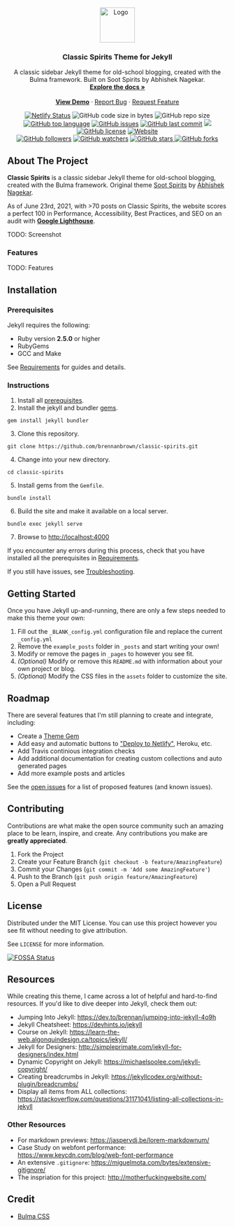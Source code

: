<!-- PROJECT LOGO -->
<br />
<p align="center">
  <a href="https://github.com/brennanbrown/classic-spirits">
    <img src="https://i.postimg.cc/R04gwg7n/logo.png" alt="Logo" width="80" height="80">
  </a>

  <h3 align="center">Classic Spirits Theme for Jekyll</h3>

  <p align="center">
    A classic sidebar Jekyll theme for old-school blogging, created with the Bulma framework. Built on Soot Spirits by Abhishek Nagekar.
    <br />
    <a href="https://github.com/brennanbrown/classic-spirits"><strong>Explore the docs »</strong></a>
    <br />
    <br />
    <strong><a href="https://classic-spirits.netlify.app">View Demo</a></strong>
    ·
    <a href="https://github.com/brennanbrown/classic-spirits/issues">Report Bug</a>
    ·
    <a href="https://github.com/brennanbrown/classic-spirits/issues">Request Feature</a>
  </p>
</p>

<!-- BADGES -->
<p align="center">
<a href="https://app.netlify.com/sites/classic-spirits/deploys"><img src="https://api.netlify.com/api/v1/badges/d0dec072-0493-4b48-9f66-739482a9c80f/deploy-status" alt="Netlify Status"></a>
<img alt="GitHub code size in bytes" src="https://img.shields.io/github/languages/code-size/brennanbrown/classic-spirits"> 
<img alt="GitHub repo size" src="https://img.shields.io/github/repo-size/brennanbrown/classic-spirits"> 
<a href="https://github.com/brennanbrown/classic-spirits/search?l=html"><img alt="GitHub top language" src="https://img.shields.io/github/languages/top/brennanbrown/classic-spirits"></a>
<a href="https://github.com/brennanbrown/classic-spirits/issues"><img alt="GitHub issues" src="https://img.shields.io/github/issues/brennanbrown/classic-spirits"></a> 
<a href="https://github.com/brennanbrown/classic-spirits/commits/main"><img alt="GitHub last commit" src="https://img.shields.io/github/last-commit/brennanbrown/classic-spirits"></a>
<a href="https://app.fossa.com/projects/git%2Bgithub.com%2Fbrennanbrown%2Fclassic-spirits?ref=badge_shield" alt="FOSSA Status"><img src="https://app.fossa.com/api/projects/git%2Bgithub.com%2Fbrennanbrown%2Fclassic-spirits.svg?type=shield"/></a>
<a href="https://github.com/brennanbrown/classic-spirits/blob/main/LICENSE"><img alt="GitHub license" src="https://img.shields.io/github/license/brennanbrown/classic-spirits"></a> 
<a href="https://classic-spirits.netlify.app"><img alt="Website" src="https://img.shields.io/website?down_color=red&down_message=Offline%21&label=Status&up_color=darkgreen&up_message=Online%21&url=https%3A%2F%2Fclassic-spirits.netlify.app"></a>
<br />
<a href="https://github.com/brennanbrown?tab=followers"><img alt="GitHub followers" src="https://img.shields.io/github/followers/brennanbrown?label=Follow%20Me%21&style=social"></a>
<a href="https://github.com/brennanbrown/classic-spirits/watchers"><img alt="GitHub watchers" src="https://img.shields.io/github/watchers/brennanbrown/classic-spirits?label=Watch%21&style=social"></a>
<a href="https://github.com/brennanbrown/classic-spirits/stargazers"><img alt="GitHub stars" src="https://img.shields.io/github/stars/brennanbrown/classic-spirits?label=Star%21&style=social"> </a>
<a href="https://github.com/brennanbrown/classic-spirits/network/members"><img alt="GitHub forks"src="https://img.shields.io/github/forks/brennanbrown/classic-spirits?label=Fork%21&style=social"></a>
</p>

<!-- ABOUT THE PROJECT -->

## About The Project

**Classic Spirits** is a classic sidebar Jekyll theme for old-school blogging, created with the Bulma framework. Original theme [Soot Spirits](https://github.com/abhn/Soot-Spirits) by [Abhishek Nagekar](https://github.com/abhn).

As of June 23rd, 2021, with >70 posts on Classic Spirits, the website scores a perfect 100 in Performance, Accessibility, Best Practices, and SEO on an audit with [**Google Lighthouse**](https://developers.google.com/web/tools/lighthouse).

TODO: Screenshot

### Features

TODO: Features

## Installation

### Prerequisites

Jekyll requires the following:

- Ruby version **2.5.0** or higher
- RubyGems
- GCC and Make

See [Requirements](https://jekyllrb.com/docs/installation/#requirements) for guides and details.

### Instructions

1. Install all [prerequisites](https://jekyllrb.com/docs/installation/).
2. Install the jekyll and bundler [gems](https://jekyllrb.com/docs/ruby-101/#gems).

```
gem install jekyll bundler
```

3. Clone this repository.

```
git clone https://github.com/brennanbrown/classic-spirits.git
```

4. Change into your new directory.

```
cd classic-spirits
```

5. Install gems from the `Gemfile`.

```
bundle install
```

6. Build the site and make it available on a local server.

```
bundle exec jekyll serve
```

7. Browse to [http://localhost:4000](http://localhost:4000)

If you encounter any errors during this process, check that you have installed all the prerequisites in [Requirements](https://jekyllrb.com/docs/installation/#requirements).

If you still have issues, see [Troubleshooting](https://jekyllrb.com/docs/troubleshooting/#configuration-problems).

## Getting Started

Once you have Jekyll up-and-running, there are only a few steps needed to make this theme your own:

1. Fill out the `_BLANK_config.yml` configuration file and replace the current `_config.yml`
2. Remove the `example_posts` folder in `_posts` and start writing your own!
3. Modify or remove the pages in `_pages` to however you see fit.
4. _(Optional)_ Modify or remove this `README.md` with information about your own project or blog.
5. _(Optional)_ Modify the CSS files in the `assets` folder to customize the site.

<!-- ROADMAP -->

## Roadmap

There are several features that I'm still planning to create and integrate, including:

- Create a [Theme Gem](https://jekyllrb.com/docs/themes/#publishing-your-theme)
- Add easy and automatic buttons to ["Deploy to Netlify"](https://docs.netlify.com/site-deploys/create-deploys/#deploy-to-netlify-button), Heroku, etc.
- Add Travis continious integration checks
- Add additional documentation for creating custom collections and auto generated pages
- Add more example posts and articles

See the [open issues](https://github.com/othneildrew/Best-README-Template/issues) for a list of proposed features (and known issues).

<!-- CONTRIBUTING -->

## Contributing

Contributions are what make the open source community such an amazing place to be learn, inspire, and create. Any contributions you make are **greatly appreciated**.

1. Fork the Project
2. Create your Feature Branch (`git checkout -b feature/AmazingFeature`)
3. Commit your Changes (`git commit -m 'Add some AmazingFeature'`)
4. Push to the Branch (`git push origin feature/AmazingFeature`)
5. Open a Pull Request

<!-- LICENSE -->

## License

Distributed under the MIT License. You can use this project however you see fit without needing to give attribution.

See `LICENSE` for more information.

[![FOSSA Status](https://app.fossa.com/api/projects/git%2Bgithub.com%2Fbrennanbrown%2Fclassic-spirits.svg?type=large)](https://app.fossa.com/projects/git%2Bgithub.com%2Fbrennanbrown%2Fclassic-spirits?ref=badge_large)

## Resources

While creating this theme, I came across a lot of helpful and hard-to-find resources. If you'd like to dive deeper into Jekyll, check them out:

- Jumping Into Jekyll: https://dev.to/brennan/jumping-into-jekyll-4o9h
- Jekyll Cheatsheet: https://devhints.io/jekyll
- Course on Jekyll: https://learn-the-web.algonquindesign.ca/topics/jekyll/
- Jekyll for Designers: http://simpleprimate.com/jekyll-for-designers/index.html
- Dynamic Copyright on Jekyll: https://michaelsoolee.com/jekyll-copyright/
- Creating breadcrumbs in Jekyll: https://jekyllcodex.org/without-plugin/breadcrumbs/
- Display all items from ALL collections: https://stackoverflow.com/questions/31171041/listing-all-collections-in-jekyll

### Other Resources

- For markdown previews: https://jaspervdj.be/lorem-markdownum/
- Case Study on webfont performance: https://www.keycdn.com/blog/web-font-performance
- An extensive `.gitignore`: https://miguelmota.com/bytes/extensive-gitignore/
- The inspriation for this project: http://motherfuckingwebsite.com/

## Credit

- [Bulma CSS](bulma.io/)
